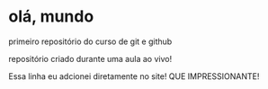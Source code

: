 # olá, mundo
 primeiro repositório do curso de git e github


repositório criado durante uma aula ao vivo!

Essa linha eu adcionei diretamente no site! QUE IMPRESSIONANTE!

